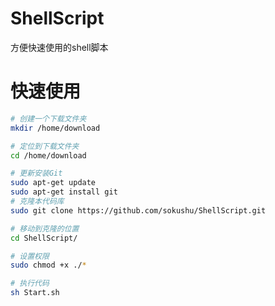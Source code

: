 # ShellScript
 方便快速使用的shell脚本

# 快速使用

```bash
# 创建一个下载文件夹
mkdir /home/download
```

```bash
# 定位到下载文件夹
cd /home/download
```

```bash
# 更新安装Git
sudo apt-get update
sudo apt-get install git
# 克隆本代码库
sudo git clone https://github.com/sokushu/ShellScript.git
```

```bash
# 移动到克隆的位置
cd ShellScript/
```

```bash
# 设置权限
sudo chmod +x ./*
```

```bash
# 执行代码
sh Start.sh
```